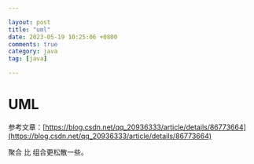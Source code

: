 ```yaml
---

layout: post
title: "uml"
date: 2023-05-19 10:25:06 +0800
comments: true
category: java
tag: [java]

---
```


# UML

参考文章：[https://blog.csdn.net/qq_20936333/article/details/86773664](https://blog.csdn.net/qq_20936333/article/details/86773664)



聚合 比 组合更松散一些。

